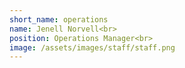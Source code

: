 ```yaml
---
short_name: operations
name: Jenell Norvell<br>
position: Operations Manager<br>
image: /assets/images/staff/staff.png
---
```

